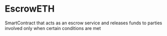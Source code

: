# EscrowETH
SmartContract that acts as an escrow service and releases funds to parties involved only when certain conditions are met
